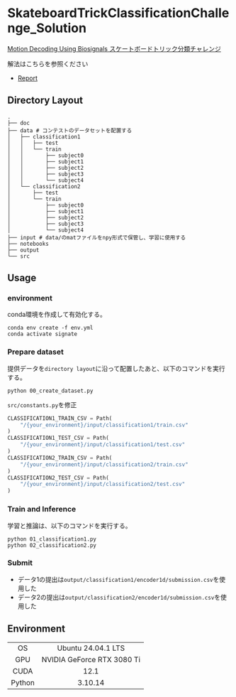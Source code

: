 # SkateboardTrickClassificationChallenge_Solution

[Motion Decoding Using Biosignals スケートボードトリック分類チャレンジ](https://signate.jp/competitions/1429)

解法はこちらを参照ください

- [Report](./doc/スケートボーダー.pdf)

## Directory Layout

```
.
├── doc
├── data # コンテストのデータセットを配置する
│   ├── classification1
│   │   ├── test
│   │   └── train
│   │       ├── subject0
│   │       ├── subject1
│   │       ├── subject2
│   │       ├── subject3
│   │       └── subject4
│   └── classification2
│       ├── test
│       └── train
│           ├── subject0
│           ├── subject1
│           ├── subject2
│           ├── subject3
│           └── subject4
├── input # data/のmatファイルをnpy形式で保管し、学習に使用する
├── notebooks
├── output
└── src
```

## Usage

### environment

conda環境を作成して有効化する。

```terminal
conda env create -f env.yml
conda activate signate
```

### Prepare dataset

提供データを`directory layout`に沿って配置したあと、以下のコマンドを実行する。

```
python 00_create_dataset.py
```

`src/constants.py`を修正

```python
CLASSIFICATION1_TRAIN_CSV = Path(
    "/{your_environment}/input/classification1/train.csv"
)
CLASSIFICATION1_TEST_CSV = Path(
    "/{your_environment}/input/classification1/test.csv"
)
CLASSIFICATION2_TRAIN_CSV = Path(
    "/{your_environment}/input/classification2/train.csv"
)
CLASSIFICATION2_TEST_CSV = Path(
    "/{your_environment}/input/classification2/test.csv"
)
```

### Train and Inference

学習と推論は、以下のコマンドを実行する。

```
python 01_classification1.py
python 02_classification2.py
```

### Submit

- データ1の提出は`output/classification1/encoder1d/submission.csv`を使用した
- データ2の提出は`output/classification2/encoder1d/submission.csv`を使用した

## Environment

|        |                            |
| :----: | :------------------------: |
|   OS   |     Ubuntu 24.04.1 LTS     |
|  GPU   | NVIDIA GeForce RTX 3080 Ti |
|  CUDA  |            12.1            |
| Python |          3.10.14           |